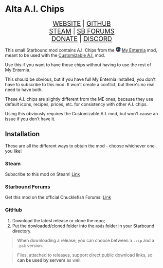 # Alta A.I. Chips

<div align="center" style="font-size: 150%;">
<a class="ct_button" href="https://ceterai.github.io/MyEnternia/Mods/AltaNarfinShipPet">WEBSITE</a> | <a class="ct_button" href="https://github.com/Ceterai/AltaNarfinShipPet">GITHUB</a><br>
<a class="ct_button" href="https://steamcommunity.com/sharedfiles/filedetails/?id=3358749834">STEAM</a> | <a class="ct_button" href="https://community.playstarbound.com/resources/alta-ship-pet-narfin.6325/">SB FORUMS</a><br>
<a class="ct_button" href="https://buymeacoffee.com/ceterai">DONATE</a> | <a class="ct_button" href="https://discord.gg/gGEwZ5vbgr">DISCORD</a>
</div>

This small Starbound mod contains A.I. Chips from the ![Ceterai's](https://raw.githubusercontent.com/Ceterai/Enternia/main/interface/bookmarks/icons/ct_alterash_planet.png) [My Enternia](https://github.com/Ceterai/Enternia) mod, meant to be used with the [Customizable A.I.](https://github.com/xn-5o8h/sbmod_scriptedsail) mod.

Use this if you want to have those chips without having to use the rest of My Enternia.

This should be obvious, but if you have full My Enternia installed, you don't have to subscribe to this mod. It won't create a conflict, but there's no real need to have both.

These A.I. chips are slightly different from the ME ones, because they use default icons, recipes, prices, etc. for consistency with other A.I. chips.

Using this obviously requires the Customizable A.I. mod, but won't cause an issue if you don't have it.

## Installation

These are all the different ways to obtain the mod - choose whichever one you like!

### Steam

Subscribe to this mod on Steam! [Link](https://steamcommunity.com/sharedfiles/filedetails/?id=3276795992)

### Starbound Forums

Get this mod on the official Chucklefish Forums: [Link](https://community.playstarbound.com/resources/alta-a-i-chips.6317/)

### GitHub

1. Download the latest release or clone the repo;
1. Put the dowloaded/cloned folder into the `mods` folder in your Starbound directory.

> When downloading a release, you can choose between a `.zip` and a `.pak` version.

> Files, attached to releases, support direct public download links, so **can be used by servers** as well.
